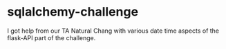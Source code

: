 # sqlalchemy-challenge

I got help from our TA Natural Chang with various date time aspects of the flask-API part of the challenge.
